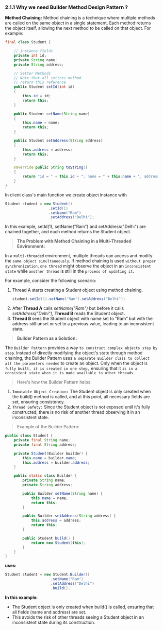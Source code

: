 ### 2.1.1 Why we need Builder Method Design Pattern ?

**Method Chaining:**
Method chaining is a technique where multiple methods are called on the same object in a single statement. Each method returns the object itself, allowing the next method to be called on that object. For example:

```java
final class Student {

    // instance fields
    private int id;
    private String name;
    private String address;

    // Setter Methods
    // Note that all setters method
    // return this reference
    public Student setId(int id)
    {
        this.id = id;
        return this;
    }

    public Student setName(String name)
    {
        this.name = name;
        return this;
    }

    public Student setAddress(String address)
    {
        this.address = address;
        return this;
    }

    @Override public String toString()
    {
    	return "id = " + this.id + ", name = " + this.name + ", address = " + this.address;
    }
}
```

In client class's main function we create object instance with
```java
Student student = new Student()
                    .setId(1)
                    .setName("Ram")
                    .setAddress("Delhi");
```
In this example, setId(1), setName("Ram") and setAddress("Delhi") are chained together, and each method returns the Student object.

> **The Problem with Method Chaining in a Multi-Threaded Environment:**

In a `multi-threaded` environment, multiple threads can access and modify the `same object simultaneously`. If method chaining is used `without proper synchronization`, `one thread` might observe the object in an `inconsistent state` while `another thread` is still in the `process of updating it`.

For example, consider the following scenario:

1. Thread A starts creating a Student object using method chaining.
    ```java
    student.setId(1).setName("Ram").setAddress("Delhi");
    ```
2. After **Thread A** calls *setName("Ram")* but before it calls *setAddress("Delhi")*, **Thread B** reads the Student object.
3. **Thread B** sees the Student object with name set to "Ram" but with the address still unset or set to a previous value, leading to an inconsistent state.

> **Builder Pattern as a Solution:**

The `Builder Pattern` provides a way `to construct complex objects step by step`. Instead of directly modifying the object's state through method chaining, the Builder Pattern uses `a separate Builder class to collect all the parameters needed` to create an object. Only when the object is `fully built, it is created in one step,` ensuring that it `is in a consistent state when it is made available to other threads.`

> Here's how the Builder Pattern helps:

1. `Immutable Object Creation:` The Student object is only created when the build() method is called, and at this point, all necessary fields are set, ensuring consistency.
2. `Thread Safety:` Since the Student object is not exposed until it's fully constructed, there is no risk of another thread observing it in an inconsistent state.

> Example of the Builder Pattern:

```java
public class Student {
    private final String name;
    private final String address;

    private Student(Builder builder) {
        this.name = builder.name;
        this.address = builder.address;
    }

    public static class Builder {
        private String name;
        private String address;

        public Builder setName(String name) {
            this.name = name;
            return this;
        }

        public Builder setAddress(String address) {
            this.address = address;
            return this;
        }

        public Student build() {
            return new Student(this);
        }
    }
}

```
**uses:**
```java
Student student = new Student.Builder()
                     .setName("Ram")
                     .setAddress("Delhi")
                     .build();

```

**In this example:**

- The Student object is only created when build() is called, ensuring that all fields (name and address) are set.
- This avoids the risk of other threads seeing a Student object in an inconsistent state during its construction.